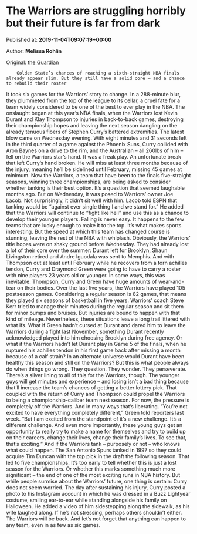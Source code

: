 
# The Warriors are struggling horribly but their future is far from dark

Published at: **2019-11-04T09:07:19+00:00**

Author: **Melissa Rohlin**

Original: [the Guardian](https://www.theguardian.com/sport/2019/nov/04/golden-state-warriors-nba-stephen-curry-injury)


        Golden State’s chances of reaching a sixth-straight NBA finals already appear slim. But they still have a solid core – and a chance to rebuild their roster
      
It took six games for the Warriors’ story to change. In a 288-minute blur, they plummeted from the top of the league to its cellar, a cruel fate for a team widely considered to be one of the best to ever play in the NBA.
The onslaught began at this year’s NBA finals, when the Warriors lost Kevin Durant and Klay Thompson to injuries in back-to-back games, destroying their championship hopes and leaving the next season dangling on the already tenuous fibers of Stephen Curry’s battered extremities.
The latest blow came on Wednesday evening. With eight minutes and 31 seconds left in the third quarter of a game against the Phoenix Suns, Curry collided with Aron Baynes on a drive to the rim, and the Australian – all 260lbs of him – fell on the Warriors star’s hand. It was a freak play. An unfortunate break that left Curry’s hand broken. He will miss at least three months because of the injury, meaning he’ll be sidelined until February, missing 45 games at minimum.
Now the Warriors, a team that have been to the finals five-straight seasons, winning three championships, are being asked to consider whether tanking is their best option. It’s a question that seemed laughable months ago. But on Wednesday, it was posed to Warriors’ owner Joe Lacob. Not surprisingly, it didn’t sit well with him. Lacob told ESPN that tanking would be “against ever single thing I and we stand for.” He added that the Warriors will continue to “fight like hell” and use this as a chance to develop their younger players.
Falling is never easy. It happens to the few teams that are lucky enough to make it to the top. It’s what makes sports interesting. But the speed at which this team has changed course is stunning, leaving the rest of the NBA with whiplash.
Obviously, the Warriors’ title hopes were on shaky ground before Wednesday. They had already lost a lot of their core over the summer: Durant left for Brooklyn, Shaun Livingston retired and Andre Iguodala was sent to Memphis. And with Thompson out at least until February while he recovers from a torn achilles tendon, Curry and Draymond Green were going to have to carry a roster with nine players 23 years old or younger.
In some ways, this was inevitable: Thompson, Curry and Green have huge amounts of wear-and-tear on their bodies. Over the last five years, the Warriors have played 105 postseason games. Considering a regular season is 82 games, that means they played six seasons of basketball in five years. Warriors’ coach Steve Kerr tried to manage their minutes during the regular season and sit them for minor bumps and bruises. But injuries are bound to happen with that kind of mileage. Nevertheless, these situations leave a long trail littered with what ifs.
What if Green hadn’t cursed at Durant and dared him to leave the Warriors during a fight last November, something Durant recently acknowledged played into him choosing Brooklyn during free agency. Or what if the Warriors hadn’t let Durant play in Game 5 of the finals, when he ruptured his achilles tendon in his first game back after missing a month because of a calf strain? In an alternate universe would Durant have been healthy this season and still on the Warriors? But this is what people always do when things go wrong. They question. They wonder. They perseverate.
There’s a silver lining to all of this for the Warriors, though. The younger guys will get minutes and experience – and losing isn’t a bad thing because that’ll increase the team’s chances of getting a better lottery pick. That coupled with the return of Curry and Thompson could propel the Warriors to being a championship-caliber team next season. For now, the pressure is completely off the Warriors. And in many ways that’s liberating.
“You’re not excited to have everything completely different,” Green told reporters last week. “But I am excited from the standpoint of it’s a new challenge. It’s a different challenge. And even more importantly, these young guys get an opportunity to really try to make a name for themselves and try to build up on their careers, change their lives, change their family’s lives. To see that, that’s exciting.”
And if the Warriors tank – purposely or not – who knows what could happen. The San Antonio Spurs tanked in 1997 so they could acquire Tim Duncan with the top pick in the draft the following season. That led to five championships.
It’s too early to tell whether this is just a lost season for the Warriors. Or whether this marks something much more significant – the end of one of the most exciting runs in NBA history. But while people surmise about the Warriors’ future, one thing is certain: Curry does not seem worried. The day after sustaining his injury, Curry posted a photo to his Instagram account in which he was dressed in a Buzz Lightyear costume, smiling ear-to-ear while standing alongside his family on Halloween. He added a video of him sidestepping along the sidewalk, as his wife laughed along.
If he’s not stressing, perhaps others shouldn’t either. The Warriors will be back. And let’s not forget that anything can happen to any team, even in as few as six games.
